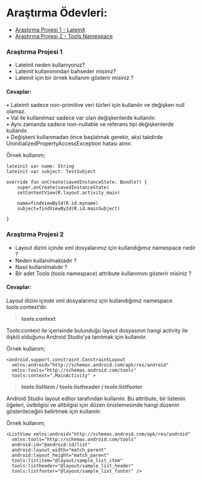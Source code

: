 # Araştırma Ödevleri:

- [Araştırma Projesi 1 - Lateinit](#1)
- [Araştırma Projesi 2 - Tools Namespace](#2)


### <a name="1"></a> Araştırma Projesi 1

- Lateinit neden kullanıyoruz?
- Lateinit kullanımından bahseder misiniz?
- Lateinit için bir örnek kullanım gösterir misiniz ?

#### Cevaplar:

<p>•	Lateinit sadece non-primitive veri türleri için kullanılır ve değişken null olamaz. <br>
•	Val ile kullanılmaz sadece var olan değişkenlerde kullanılır.<br>
•	Aynı zamanda sadece non-nullable ve referans tipi değişkenlerde kullanılır. <br>
•	Değişkeni kullanmadan önce başlatmak gerekir, aksi takdirde UninitializedPropertyAccessException hatası alınır.</p>

Örnek kullanım;

    lateinit var name: String
    lateinit var subject: TestSubject

    override fun onCreate(savedInstanceState: Bundle?) {
        super.onCreate(savedInstanceState)
        setContentView(R.layout.activity_main)

        name=findViewById(R.id.myname)
        subject=findViewById(R.id.mainSubject)
       
    }


### <a name="2"></a> Araştırma Projesi 2


- Layout dizini içinde xml dosyalarımız için kullandığımız namespace nedir ?
- Neden kullanılmaktadır ?
- Nasıl kullanılmalıdır ?
- Bir adet Tools (tools namespace) attribute kullanımını gösterir misiniz ? 

#### Cevaplar:

Layout dizini içinde xml dosyalarımız için kullandığımız namespace tools:context’dir. 

> **tools:context**

Tools:context ile içerisinde bulunduğu layout dosyasının hangi activity ile ilişkili olduğunu Android Studio’ya tanıtmak için kullanılır. 

Örnek kullanım;  

    <android.support.constraint.ConstraintLayout 
      xmlns:android="http://schemas.android.com/apk/res/android" 
      xmlns:tools="http://schemas.android.com/tools" 
      tools:context=".MainActivity" > 

> **tools:listitem / tools:listheader / tools:listfooter** 

Android Studio layout editor tarafından kullanılır. 
Bu attribute, bir listenin öğeleri, üstbilgisi ve altbilgisi için düzen önizlemesinde hangi düzenin gösterileceğini belirtmek için kullanılır. 

Örnek kullanım; 

    <ListView xmlns:android="http://schemas.android.com/apk/res/android" 
      xmlns:tools="http://schemas.android.com/tools" 
      android:id="@android:id/list" 
      android:layout_width="match_parent" 
      android:layout_height="match_parent" 
      tools:listitem="@layout/sample_list_item" 
      tools:listheader="@layout/sample_list_header" 
      tools:listfooter="@layout/sample_list_footer" />
